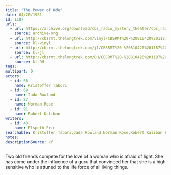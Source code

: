 ```yaml
---
title: "The Power of Ode"
date: 04/20/1981
id: 1187
urls: 
  - url: https://archive.org/download/cbs_radio_mystery_theater/cbs_radio_mystery_theater-1151-1200.zip/cbs_radio_mystery_theater-1151-1200%2Fcbsrmt_1187_the_power_of_ode.mp3
    source: archive-org
  - url: http://cbsrmt.thelongtrek.com/vinyl/CBSRMT%20-%20810420%201187%20The%20Power%20Of%20Od_afrts.mp3
    source: kl-vinyl
  - url: http://cbsrmt.thelongtrek.com/jl/CBSRMT%20-%20810420%201187%20The%20Power%20Of%20Od_jl.mp3
    source: kl-jl
  - url: http://cbsrmt.thelongtrek.com/DH/CBSRMT%20-%20810420%201187%20The%20Power%20of%20Od_dh.mp3
    source: kl-DH
tags: 
multipart: 0
actors:  
  - id: 66
    name: Kristoffer Tabori  
  - id: 69
    name: Jada Rowland  
  - id: 27
    name: Norman Rose  
  - id: 91
    name: Robert Kaliban
writers:  
  - id: 43
    name: Elspeth Eric
searchable: Kristoffer Tabori,Jada Rowland,Norman Rose,Robert Kaliban Elspeth Eric
notes: 
descriptionSource: kf
---
```

Two old friends compete for the love of a woman who is afraid of light. She has come under the influence of a guru that convinced her that she is a high sensitive who is attuned to the life force of all living things.